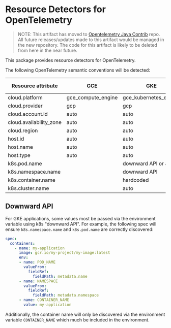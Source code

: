 # Resource Detectors for OpenTelemetry

> NOTE: This artifact has moved to [Opentelemetry Java Contrib](https://github.com/open-telemetry/opentelemetry-java-contrib) repo. All future releases/updates made to this artifact would be managed in the new repository. The code for this artifact is likely to be deleted from here in the near future. 

This package provides resource detectors for OpenTelemetry.

The following OpenTelemetry semantic conventions will be detected:

| Resource attribute | GCE | GKE | Cloud Run |
| ------------------ | --- | --- | ----------|
| cloud.platform | gce_compute_engine | gce_kubernetes_engine | |
| cloud.provider | gcp | gcp | |
| cloud.account.id | auto | auto | |
| cloud.availability_zone | auto | auto | |
| cloud.region | auto | auto | |
| host.id | auto | auto | |
| host.name | auto | auto | |
| host.type | auto | auto | |
| k8s.pod.name | | downward API or auto | |
| k8s.namespace.name | | downward API | |
| k8s.container.name | | hardcoded | |
| k8s.cluster.name | | auto | |

## Downward API

For GKE applications, some values most be passed via the environment variable using k8s
"downward API".  For example, the following spec will ensure `k8s.namespace.name` and
`k8s.pod.name` are correctly discovered:

```yaml
spec:
  containers:
    - name: my-application
      image: gcr.io/my-project/my-image:latest
      env:
      - name: POD_NAME
        valueFrom:
          fieldRef:
            fieldPath: metadata.name
      - name: NAMESPACE
        valueFrom:
          fieldRef:
            fieldPath: metadata.namespace
      - name: CONTAINER_NAME
        value: my-application
```

Additionally, the container name will only be discovered via the environment variable `CONTAINER_NAME`
which much be included in the environment.

